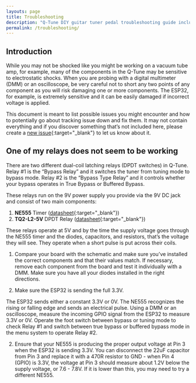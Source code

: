 ```yaml
---
layouts: page
title: Troubleshooting
description: "Q-Tune DIY guitar tuner pedal troubleshooting guide including relay issues, component testing, voltage checks, and tips for diagnosing and fixing common problems with your kit."
permalink: /troubleshooting/
---
```


## Introduction

While you may not be shocked like you might be working on a vacuum tube amp, for example, many of the components in the Q-Tune may be sensitive to electrostatic shocks. When you are probing with a digital multimeter (DMM) or an oscilloscope, be very careful not to short any two points of any component as you will risk damaging one or more components. The ESP32, for example, is extremely sensitive and it can be easily damaged if incorrect voltage is applied.

This document is meant to list possible issues you might encounter and how to potentially go about tracking issue down and fix them. It may not contain everything and if you discover something that’s not included here, please create a [new issue](https://github.com/joulupukki/q-tune-web/issues/new){:target="_blank"} to let us know about it.

## One of my relays does not seem to be working

There are two different dual-coil latching relays (DPDT switches) in Q-Tune. Relay #1 is the “Bypass Relay” and it switches the tuner from tuning mode to bypass mode. Relay #2 is the “Bypass Type Relay” and it controls whether your bypass operates in True Bypass or Buffered Bypass.

These relays run on the 9V power supply you provide via the 9V DC jack and consist of two main components:

1. **NE555** Timer ([datasheet](https://www.ti.com/lit/ds/symlink/ne555.pdf?ts=1742524749415&ref_url=https%253A%252F%252Fwww.mouser.com%252F){:target="_blank"})
2. **TQ2-L2-5V** DPDT Relay ([datasheet](https://api.pim.na.industrial.panasonic.com/file_stream/main/fileversion/4514){:target="_blank"})

These relays operate at 5V and by the time the supply voltage goes through the NE555 timer and the diodes, capacitors, and resistors, that’s the voltage they will see. They operate when a short pulse is put across their coils.

1. Compare your board with the schematic and make sure you’ve installed the correct components and that their values match. If necessary, remove each component from the board and test it individually with a DMM. Make sure you have all your diodes installed in the right directions.

2. Make sure the ESP32 is sending the full 3.3V.

The ESP32 sends either a constant 3.3V or 0V. The NE555 recognizes the rising or falling edge and sends an electrical pulse. Using a DMM or an oscilloscope, measure the incoming GPIO signal from the ESP32 to measure 3.3V or 0V. Operate the foot switch between bypass or tuning mode to check Relay #1 and switch between true bypass or buffered bypass mode in the menu system to operate Relay #2.

2. Ensure that your NE555 is producing the proper output voltage at Pin 3 when the ESP32 is sending 3.3V. You can disconnect the 22uF capacitor from Pin 3 and replace it with a 470R resistor to GND - when Pin 4 (GPIO) is 3.3V, the voltage at Pin 3 should measure about 1.2V below the supply voltage, or 7.6 - 7.8V. If it is lower than this, you may need to try a different NE555.
